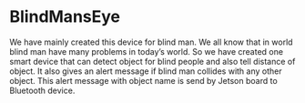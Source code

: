 # BlindMansEye
We have mainly created this device for blind man. We all know that in world blind man have many problems in today’s world. So we have created one smart device that can detect object for blind people and also tell distance of object. It also gives an alert message if blind man collides with any other object. This alert message with object name is send by Jetson board to Bluetooth device.
